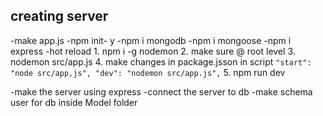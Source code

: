 ## creating server
-make app.js
-npm init- y
-npm i mongodb
-npm i mongoose
-npm i express
-hot reload 
    1. npm i -g nodemon
    2. make sure @ root level 
    3. nodemon src/app.js
    4. make changes in package.jsson in script
    ```
    "start": "node src/app,js",
    "dev": "nodemon src/app.js",
    ```
    5. npm run dev

-make the server using express
-connect the server to db
-make schema user  for db inside Model folder 
